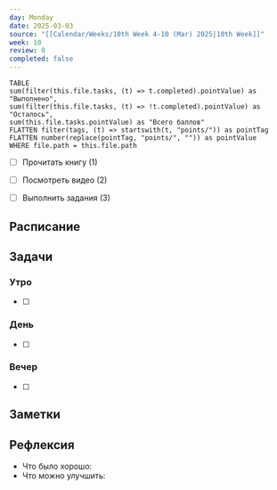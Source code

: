 ```yaml
---
day: Monday
date: 2025-03-03
source: "[[Calendar/Weeks/10th Week 4-10 (Mar) 2025|10th Week]]"
week: 10
review: 0
completed: false
---
```


```dataview 
TABLE 
sum(filter(this.file.tasks, (t) => t.completed).pointValue) as "Выполнено",
sum(filter(this.file.tasks, (t) => !t.completed).pointValue) as "Осталось",
sum(this.file.tasks.pointValue) as "Всего баллов"
FLATTEN filter(tags, (t) => startswith(t, "points/")) as pointTag
FLATTEN number(replace(pointTag, "points/", "")) as pointValue
WHERE file.path = this.file.path
```

- [ ] Прочитать книгу (1)
- [ ] Посмотреть видео (2)
- [ ] Выполнить задания  (3)



## Расписание

## Задачи

### Утро

- [ ]

### День

- [ ]

### Вечер

- [ ]

## Заметки

## Рефлексия

- Что было хорошо:
- Что можно улучшить: